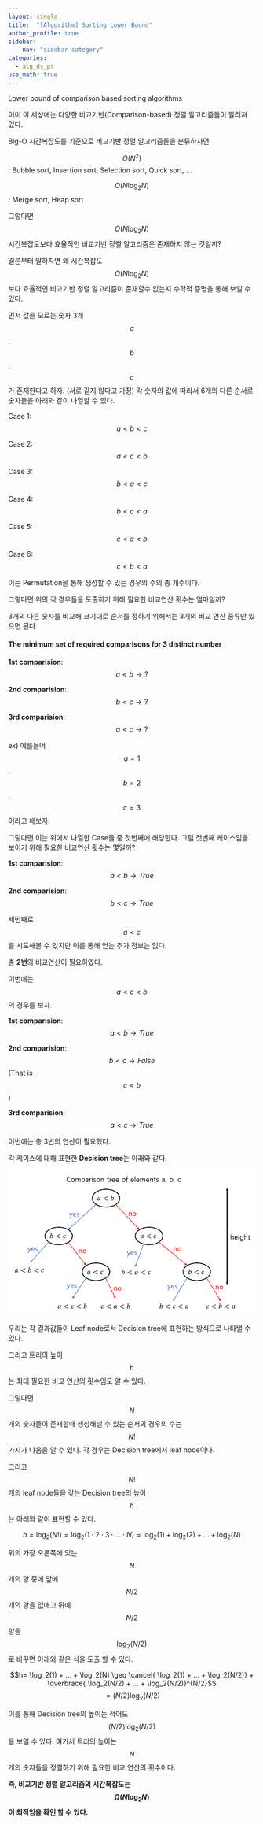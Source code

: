 ```yaml
---
layout: single
title:  "[Algorithm] Sorting Lower Bound"
author_profile: true
sidebar:
    nav: "sidebar-category"
categories:
  - alg_ds_ps
use_math: true
---
```


Lower bound of comparison based sorting algorithms

이미 이 세상에는 다양한 비교기반(Comparison-based) 정렬 알고리즘들이 알려져 있다.

Big-O 시간복잡도를 기준으로 비교기반 정렬 알고리즘들을 분류하자면

$$O(N^2)$$: Bubble sort, Insertion sort, Selection sort, Quick sort, ...

$$O(N\log_2N)$$: Merge sort, Heap sort

그렇다면 $$O(N\log_2N)$$ 시간복잡도보다 효율적인 비교기반 정렬 알고리즘은 존재하지 않는 것일까?

결론부터 말하자면 왜 시간복잡도 $$O(N\log_2N)$$보다 효율적인 비교기반 정렬 알고리즘이 존재할수 없는지 수학적 증명을 통해 보일 수 있다.

먼저 값을 모르는 숫자 3개 $$a$$, $$b$$, $$c$$가 존재한다고 하자. (서로 같지 않다고 가정)
각 숫자의 값에 따라서 6개의 다른 순서로 숫자들을 아래와 같이 나열할 수 있다.

Case 1: $$a < b < c$$

Case 2: $$a < c < b$$

Case 3: $$b < a < c$$

Case 4: $$b < c < a$$

Case 5: $$c < a < b$$

Case 6: $$c < b < a$$

이는 Permutation을 통해 생성할 수 있는 경우의 수의 총 개수이다.

그렇다면 위의 각 경우들을 도출하기 위해 필요한 비교연산 횟수는 얼마일까?

3개의 다른 숫자를 비교해 크기대로 순서를 정하기 위해서는 3개의 비교 연산 종류만 있으면 된다. 

#### The minimum set of required comparisons for 3 distinct number

**1st comparision**: $$a<b \rightarrow ?$$

**2nd comparision**: $$b<c \rightarrow ?$$

**3rd comparision**: $$a<c \rightarrow ?$$ 

ex)
예를들어 $$a=1$$, $$b=2$$, $$c=3$$이라고 해보자.

그렇다면 이는 위에서 나열한 Case들 중 첫번째에 해당한다. 그럼 첫번째 케이스임을 보이기 위해 필요한 비교연산 횟수는 몇일까?

**1st comparision**: $$a<b \rightarrow True$$

**2nd comparision**: $$b<c \rightarrow True$$

세번째로 $$a<c$$를 시도해볼 수 있지만 이를 통해 얻는 추가 정보는 없다.

총 **2번**의 비교연산이 필요하였다.

이번에는 $$a < c <b$$의 경우를 보자.

**1st comparision**: $$a<b \rightarrow True$$

**2nd comparision**: $$b<c \rightarrow False$$ (That is $$c<b$$)

**3rd comparision**: $$a<c \rightarrow True$$ 

이번에는 총 3번의 연산이 필요했다.

각 케이스에 대해 표현한 **Decision tree**는 아래와 같다.

![sorting lower bound img 1](/assets/image/alg_ds_ps/sorting_lower_bound/sorting_lower_bound_img_1.png)

우리는 각 결과값들이 Leaf node로서 Decision tree에 표현하는 방식으로 나타낼 수 있다. 

그리고 트리의 높이 $$h$$는 최대 필요한 비교 연산의 횟수임도 알 수 있다.

그렇다면 $$N$$개의 숫자들이 존재할때 생성해낼 수 있는 순서의 경우의 수는 $$N!$$가지가 나옴을 알 수 있다. 각 경우는 Decision tree에서 leaf node이다.

그리고 $$N!$$개의 leaf node들을 갖는 Decision tree의 높이 $$h$$는 아래와 같이 표현할 수 있다.

$$h = \log_2({N!}) = \log_2{(1 \cdot 2 \cdot 3 \cdot ... \cdot N)} = \log_2({1}) + \log_2({2})+...+ \log_2({N})$$

위의 가장 오른쪽에 있는 $$N$$개의 항 중에 앞에 $$N/2$$개의 항을 없애고 뒤에 $$N/2$$항을 $$\log_2(N/2)$$로 바꾸면 아래와 같은 식을 도출 할 수 있다.


$$h= \log_2(1) + ... + \log_2(N) \geq \cancel{ \log_2(1) + ... + \log_2(N/2)} + \overbrace{ \log_2(N/2) + ... + \log_2(N/2)}^{N/2}$$
$$=(N/2) \log_{2}{(N/2)}$$

이를 통해 Decision tree의 높이는 적어도 $$(N/2)\log_2(N/2)$$을 보일 수 있다. 여기서 트리의 높이는 $$N$$개의 숫자들을 정렬하기 위해 필요한 비교 연산의 횟수이다.

**즉, 비교기반 정렬 알고리즘의 시간복잡도는 $$\Omega(N\log_2{N})$$이 최적임을 확인 할 수 있다.**

